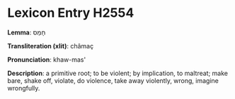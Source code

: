 # Lexicon Entry H2554

**Lemma**: חָמַס

**Transliteration (xlit)**: châmaç

**Pronunciation**: khaw-mas'

**Description**:
a primitive root; to be violent; by implication, to maltreat; make bare, shake off, violate, do violence, take away violently, wrong, imagine wrongfully.
